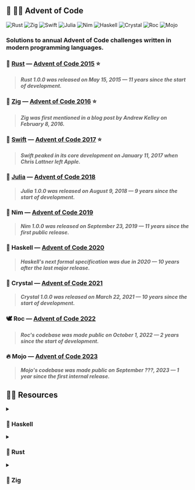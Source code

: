 ## :christmas_tree: :technologist: **Advent of Code**

![Rust](https://img.shields.io/badge/rust-black.svg?style=for-the-badge&logo=rust&logoColor=7C5642)
![Zig](https://img.shields.io/badge/zig-black.svg?style=for-the-badge&logo=zig&logoColor=F6A516)
![Swift](https://img.shields.io/badge/swift-black.svg?style=for-the-badge&logo=swift&logoColor=FE7B35)
![Julia](https://img.shields.io/badge/julia-black.svg?style=for-the-badge&logo=julia&logoColor=A270BA)
![Nim](https://img.shields.io/badge/nim-black.svg?style=for-the-badge&logo=nim&logoColor=F2D401)
![Haskell](https://img.shields.io/badge/haskell-black.svg?style=for-the-badge&logo=haskell&logoColor=5E5086)
![Crystal](https://img.shields.io/badge/crystal-black.svg?style=for-the-badge&logo=crystal&logoColor=FFFFFF)
![Roc](https://img.shields.io/badge/roc-black.svg?style=for-the-badge&logo=fluentd&logoColor=9C7BEA)
![Mojo](https://img.shields.io/badge/mojo-black.svg?style=for-the-badge&logo=fireship&logoColor=FF6522)

### Solutions to annual Advent of Code challenges written in modern programming languages.

### :crab: [Rust](2015-Rust) — [Advent of Code 2015](https://adventofcode.com/2015) :star:

> #### _Rust 1.0.0 was released on May 15, 2015 — 11 years since the start of development._

### :lizard: [Zig](2016-Zig) — [Advent of Code 2016](https://adventofcode.com/2016) :star:

> #### _Zig was first mentioned in a blog post by Andrew Kelley on February 8, 2016._

### :eagle: [Swift](2017-Swift) — [Advent of Code 2017](https://adventofcode.com/2017) :star:

> #### _Swift peaked in its core development on January 11, 2017 when Chris Lattner left Apple._

### :juggling_person: [Julia](2018-Julia) — [Advent of Code 2018](https://adventofcode.com/2018)

> #### _Julia 1.0.0 was released on August 9, 2018 — 9 years since the start of development._

### :crown: Nim — [Advent of Code 2019](https://adventofcode.com/2019)

> #### _Nim 1.0.0 was released on September 23, 2019 — 11 years since the first public release._

### :crystal_ball: Haskell — [Advent of Code 2020](https://adventofcode.com/2020)

> #### _Haskell's next formal specification was due in 2020 — 10 years after the last major release._

### :white_square_button: Crystal — [Advent of Code 2021](https://adventofcode.com/2021)

> #### _Crystal 1.0.0 was released on March 22, 2021 — 10 years since the start of development._

### :dove: Roc — [Advent of Code 2022](https://adventofcode.com/2022)

> #### _Roc's codebase was made public on October 1, 2022 — 2 years since the start of development._

### :fire: Mojo — [Advent of Code 2023](https://adventofcode.com/2023)

> #### _Mojo's codebase was made public on September ???, 2023 — 1 year since the first internal release._

## :teacher: Resources

<details>

<summary><h3>🔮 Haskell</h3></summary>

  - #### :thought_balloon: [School of Haskell](https://www.schoolofhaskell.com/)

  - #### :teacher: [HSE Haskell Course](https://github.com/serokell/hse-haskell-course-src)

  - #### :teacher: [ITMO Haskell Course](https://github.com/jagajaga/FP-Course-ITMO)

  - #### :teacher: [UCSD Haskell Course](https://github.com/ucsd-cse130/wi21)

  - #### :teacher: [UPenn Haskell Course](https://github.com/byorgey/haskell-course)

  - #### :teacher: [Haskell Beginners Course](https://github.com/haskell-beginners-2022/course-plan)

  - #### :book: [Happy Learn Haskell Tutorial](http://www.happylearnhaskelltutorial.com/contents.html)

  - #### :boom: [Bind the Gap Haskell Magazine](https://bindthegap.news/issues.html)

  - #### :thought_balloon: [Functional Programming Jargon](https://functional.works-hub.com/learn/Functional-Programming-Jargon)

  - #### :mag: [Hoogle — Haskell Search Engine](https://hoogle.haskell.org/)

  - #### :thought_balloon: [Haskell Tutorial by Conrad Barski](http://www.lisperati.com/haskell/)

  - #### :black_joker: [Haskell Cheatsheet by Justin Bailey](http://cheatsheet.codeslower.com/)

  - #### :card_file_box: [Haskell Must-Watch List by Oleh Kuchuk](https://github.com/hzlmn/haskell-must-watch)

  - #### :thought_balloon: [Lenses in Pictures Blog Post by Adit Bhargava](https://adit.io/posts/2013-07-22-lenses-in-pictures.html)

  - #### :book: [Haskell for Readers Book by Joachim Breitner](http://haskell-for-readers.nomeata.de/)

  - #### :book: [Haskell Data Analysis Book by Nishant Shukla](http://haskelldata.com/)

  - #### :technologist: [Learn Haskell Basics in 4 Pull Requests Tutorial](https://github.com/kowainik/learn4haskell)

  - #### :thought_balloon: [Functors in Pictures Blog Post by Adit Bhargava](https://adit.io/posts/2013-04-17-functors,_applicatives,_and_monads_in_pictures.html)

  - #### :teacher: [Haskell Beginners Crash Course by Type Classes](https://typeclasses.com/beginner-crash-course)

  - #### :teacher: [Haskell via Sokoban Course by Joachim Breitner](https://haskell-via-sokoban.nomeata.de/)

  - #### :film_projector: [Functional Programming Slides by Peter Thiemann](https://github.com/proglang/FunctionalProgramming)

  - #### :book: [Yet Another Haskell Tutorial Book by Hal Daumé III](http://users.umiacs.umd.edu/~hal/docs/daume02yaht.pdf)

  - #### :teacher: [Programming in Haskell Course by Graham Hutton](http://www.cs.nott.ac.uk/~pszgmh/pih.html)

  - #### :teacher: [Introduction to Haskell Course by Joachim Breitner](https://www.seas.upenn.edu/~cis194/fall16/)

  - #### :teacher: [Beginning Practical Haskell Course by Richard Cook](https://blog.rcook.org/beginning-practical-haskell/)

  - #### :teacher: [Learn Haskell Fast and Hard Course by Yann Esposito](https://yannesposito.com/Scratch/en/blog/Haskell-the-Hard-Way/)

  - #### :book: [Real World Haskell Book by Bryan O'Sullivan and others](http://book.realworldhaskell.org/)

  - #### :thought_balloon: [Haskell Mini-Patterns Handbook by Veronika Romashkina](https://kowainik.github.io/posts/haskell-mini-patterns)

  - #### :teacher: [Functional Systems in Haskell Course by Bryan O'Sullivan](https://github.com/bos/stanford-cs240h)

  - #### :book: [Learn You a Haskell for Great Good! Book by Miran Lipovača](http://learnyouahaskell.com/)

  - #### :tv: [Functional Programming Fundamentals Videos by Erik Meijer](https://docs.microsoft.com/en-us/shows/c9-lectures-erik-meijer-functional-programming-fundamentals/)

  - #### :teacher: [Functional Programming by Example Course by Caio Rodrigues](https://caiorss.github.io/Functional-Programming/)

  - #### :teacher: [Advanced Programming in Haskell Course by Stephanie Weirich](https://www.seas.upenn.edu/~cis552/current/index.html)

  - #### :book: [What I Wish I Knew When Learning Haskell Book by Stephen Diehl](http://dev.stephendiehl.com/hask/)

  - #### :tv: [Haskell for Imperative Programmers Videos by Philipp Hagenlocher](https://www.youtube.com/playlist?list=PLe7Ei6viL6jGp1Rfu0dil1JH1SHk9bgDV)

  - #### :teacher: [Functional Programming in Haskell Course by Tony Morris and Mark Hibberd](https://github.com/system-f/fp-course)

</details>

<details>

<summary><h3>🦀 Rust</h3></summary>

  - #### :technologist: [Rustlings Tutorial](https://github.com/rust-lang/rustlings)

  - #### :joystick: [Rust Quiz by David Tolnay](https://dtolnay.github.io/rust-quiz/)

  - #### :globe_with_meridians: [Rust 101 Web Site by Ralf Jung](https://www.ralfj.de/projects/rust-101/main.html)

  - #### :tv: [Rust Tutorial Videos by Doug Milford](https://www.youtube.com/playlist?list=PLLqEtX6ql2EyPAZ1M2_C0GgVd4A-_L4_5)

  - #### :tv: [Crust of Rust Videos by Jon Gjengset](https://www.youtube.com/playlist?list=PLqbS7AVVErFiWDOAVrPt7aYmnuuOLYvOa)

  - #### :globe_with_meridians: [Rust by Practice Web Site by Sunface](https://practice.rs/why-exercise.html)

  - #### :film_projector: [Rust Course Slides by Aleksey Kladov](https://github.com/matklad/rust-course)

  - #### :globe_with_meridians: [Guide to Rustc Development Web Site](https://rustc-dev-guide.rust-lang.org/)

  - #### :book: [Rust Cookbook by the Rust Community](https://rust-lang-nursery.github.io/rust-cookbook/)

  - #### :globe_with_meridians: [Tour of Rust Web Site by Richard Anaya](https://tourofrust.com/)

  - #### :black_joker: [Rust Basics Cheatsheet by Xidorn Quan](https://upsuper.github.io/rust-cheatsheet/)

  - #### :tv: [Rust Tutorial Videos by Danilo Chiarlone](https://www.youtube.com/playlist?list=PLK_g1a_cAfaaAO6io1Tluy7EZXhAAK1lC)

  - #### :film_projector: [Rust Course Slides by Alexander Stanovoy](https://gitlab.com/alex.stanovoy/mipt-rust)

  - #### :black_joker: [Rust Language Cheatsheet by Ralf Biedert](https://cheats.rs/)

  - #### :black_joker: [Rust Container Cheatsheet by Raph Levien](https://docs.google.com/presentation/d/1q-c7UAyrUlM-eZyTo1pd8SZ0qwA_wYxmPZVOQkoDmH4/edit)

  - #### :thought_balloon: [Rust Programming Tipz by Ferrous Systems](https://github.com/ferrous-systems/elements-of-rust)

  - #### :tv: [Intro to Rust Videos by Tensor Programming](https://www.youtube.com/playlist?list=PLJbE2Yu2zumDF6BX6_RdPisRVHgzV02NW)

  - #### :teacher: [Rust Teaching Materials by Ferrous Systems](https://ferrous-systems.github.io/teaching-material/index.html)

  - #### :thought_balloon: [Learn Rust in 30 Minutes Blog Post by Amos](https://fasterthanli.me/articles/a-half-hour-to-learn-rust)

  - #### :globe_with_meridians: [24 Days of Rust Web Site by Zbigniew Siciarz](https://zsiciarz.github.io/24daysofrust/index.html)

  - #### :teacher: [Ultimate Rust Crash Course by Nathan Stocks](https://github.com/CleanCut/ultimate_rust_crash_course)

  - #### :book: [The Little Book of Rust Macros by Daniel Keep](https://danielkeep.github.io/tlborm/book/index.html)

  - #### :globe_with_meridians: [Learning Rust Web Site by Dumindu Madunuwan](https://learning-rust.github.io/)

  - #### :globe_with_meridians: [Rust Design Patterns Web Site by Rust Community](https://rust-unofficial.github.io/patterns/)

  - #### :technologist: [Rust Ownership and Borrowing Interactive Visualization](https://github.com/rustviz/rustviz)

  - #### :globe_with_meridians: [A Gentle Introduction To Rust Web Site by Steve Donovan](https://stevedonovan.github.io/rust-gentle-intro/readme.html)

  - #### :black_joker: [Rust Ownership and Borrowing Cheatsheet by Phil Ruffwind](https://rufflewind.com/img/rust-move-copy-borrow.png)

  - #### :teacher: [Programming in Rust Course by Dongze He and Chase Kanipe](https://www.cs.umd.edu/class/fall2021/cmsc388Z/)

  - #### :book: [The Rust Performance Book by Nicholas Nethercote and others](https://nnethercote.github.io/perf-book/)

  - #### :black_joker: [The Periodic Table of Rust Types Cheatsheet by Kang Seonghoon](http://cosmic.mearie.org/2014/01/periodic-table-of-rust-types/)

  - #### :book: [The Rust Programming Language Book by Steve Klabnik and Carol Nichols](https://doc.rust-lang.org/stable/book/)

</details>

<details>

<summary><h3>🦎 Zig</h3></summary>

  - #### :card_file_box: [Zig Community](https://github.com/ziglang/zig/wiki/Community)

  - #### :thought_balloon: [Zig News Blog Posts](https://zig.news/)

  - #### :thought_balloon: [TigerBeetle Blog Posts](https://tigerbeetle.com/blog/)

  - #### :tv: [Zig SHOWTIME Videos](https://www.youtube.com/playlist?list=PL5AY2Vv6EsfTfNuUvdkFOxSFY4L1LVN8N)

  - #### :postbox: [Zig Monthly News Letters](https://zigmonthly.org/)

  - #### :thought_balloon: [Zig Blog Posts by Loris Cro](https://kristoff.it/blog/)

  - #### :thought_balloon: [DEV Community Blog Posts](https://dev.to/t/zig)

  - #### :thought_balloon: [Zig Blog Posts by Lewis Gaul](https://www.lewisgaul.co.uk/blog)

  - #### :thought_balloon: [Zig Blog Posts by Noah Ryan](https://itscomputersciencetime.netlify.app/)

  - #### :thought_balloon: [Zig Blog Posts by cryptocode](https://cryptocode.github.io/blog/)

  - #### :thought_balloon: [Zig Blog Posts by Dave Gauer](http://ratfactor.com/zig/)

  - #### :thought_balloon: [Zig Blog Posts by Jakub Konka](http://www.jakubkonka.com/)

  - #### :thought_balloon: [Zig Blog Posts by Eric Engheim](https://medium.com/swlh/zig-the-introduction-dcd173a86975)

  - #### :globe_with_meridians: [Zig Embedded Group Web Site](https://zeg.random-projects.net/)

  - #### :globe_with_meridians: [Zig Learn Web Site by Sobeston](https://ziglearn.org/)

  - #### :thought_balloon: [Zig Blog Posts by Garrett Squire](https://gsquire.github.io/static/)

  - #### :card_file_box: [Awesome Zig Coding Repos List](https://github.com/stars/tensorush/lists/awesome-zig-coding)

  - #### :thought_balloon: [Zig Blog Posts by Andrew Kelley](https://andrewkelley.me/)

  - #### :thought_balloon: [Allocgate Blog Post by pithlessly](https://pithlessly.github.io/allocgate.html)

  - #### :thought_balloon: [Zig Blog Posts by Jamie Brandon](https://www.scattered-thoughts.net/)

  - #### :thought_balloon: [Zig Blog Posts by Ikrima Elhassan](https://ikrima.dev/dev-notes/zig/zig-crash-course/)

  - #### :thought_balloon: [Zig Blog Posts by Michał Ciesielski](https://ciesie.com/tags/zig/)

  - #### :thought_balloon: [Zig Blog Posts by Nathan Michaels](https://www.nmichaels.org/zig/)

  - #### :thought_balloon: [Buffer Pool Blog Post by Gavin Ray](https://gavinray97.github.io/blog/io-uring-fixed-bufferpool-zig)

  - #### :card_file_box: [Zig Package Aggregator Repos List](https://zpm.random-projects.net/)

  - #### :globe_with_meridians: [Zig Help Web Site by Roman Frołow](https://zighelp.org/)

  - #### :thought_balloon: [Zig Blog Posts by Stephen Gutekanst](https://devlog.hexops.com/archives/)

  - #### :thought_balloon: [Zig Blog Posts by Mitchell Hashimoto](https://mitchellh.com/zig)

  - #### :globe_with_meridians: [Zig By Example Web Site by Ali Chraghi](https://zig-by-example.github.io/)

  - #### :movie_camera: [Zig Stream Recordings by Andrew Kelley](https://vimeo.com/andrewrk)

  - #### :tv: [Zig Roadmap 2023 Talk by Andrew Kelley](https://www.youtube.com/watch?v=AqDdWEiSwMM)

  - #### :tv: [The Road to Zig 1.0 Talk by Andrew Kelley](https://www.youtube.com/watch?v=Gv2I7qTux7g)

  - #### :thought_balloon: [Writing an OS in Zig Blog Posts by knarkzel](https://knarkzel.srht.site/)

  - #### :technologist: [Ziglings Repo by Dave Gauer and Chris Boesch](https://codeberg.org/ziglings)

  - #### :thought_balloon: [Zig Common Tasks Blog Post by Renato Athaydes](https://renatoathaydes.github.io/zig-common-tasks/)

  - #### :thought_balloon: [Zig In-depth Overview Blog Post by Andrew Kelley](https://ziglang.org/learn/overview/)

  - #### :thought_balloon: [Learn Zig in 30 Minutes Blog Post by Isaac Yonemoto](https://gist.github.com/ityonemo/769532c2017ed9143f3571e5ac104e50)

  - #### :thought_balloon: [The Missing Zig Polymorphism Blog Post by Ralph Brorsen](https://revivalizer.xyz/post/the-missing-zig-polymorphism-reference/)

  - #### :tv: [TigerBeetle Sessions by Joran Dirk Greef and Isaac Freund](https://www.youtube.com/playlist?list=PL9eL-xg48OM1TVqSr9SHrTCDfLT5CIcaA)

  - #### :tv: [Create an Android Application with Zig Talk by Felix Queißner](https://archive.fosdem.org/2021/schedule/event/zig_android/)

  - #### :thought_balloon: [Implementing a File Pager in Zig Blog Posts by Ayende Rahien](https://ayende.com/blog/posts/series/195587-B/implementing-a-file-pager-in-zig)

  - #### :tv: [Zig Language Creator Andrew Kelley Interview by Tom Palmer](https://www.youtube.com/watch?v=ZvskDoP09Ao)

  - #### :thought_balloon: [How to Write My First Zig Program Blog Post by Sylvain Leroux](https://www.yesik.it/blog/2022/intro-to-zig)

  - #### :headphones: [Zig with Andrew Kelley Podcast Episode by Rob Irving and Jason Turner](https://www.youtube.com/watch?v=AdP6seB4sp4)

  - #### :headphones: [Full-Time Open Source with Andrew Kelley Podcast Episode by Adam Bell](https://corecursive.com/067-zig-with-andrew-kelley/)

  - #### :tv: [Terminal Click ft. Andrew Kelley Stream Recording from Handmade Cities 2023](https://www.twitch.tv/videos/1883229593)

  - #### :tv: [Case Study: Zig Software Foundation Video by Andrew Kelley from FOSSY 2023](https://archive.org/details/fossy2023_Case_Study_Zig_Software_Founda)

  - #### :tv: [TigerBeetle - How We Use Zig by King Butcher from TigerBeetle x DuckDB 2023](https://www.youtube.com/watch?v=8k33ZvWYQ20&list=PL9eL-xg48OM3g5Ttu1VFA-7jEYScg__BH&index=3)

  - #### :tv: [Intro to the Zig Programming Language by Andrew Kelley Video from GOTO 2022](https://www.youtube.com/watch?v=YXrb-DqsBNU)

  - #### :thought_balloon: [When Zig Outshines Rust - Memory Efficient Enum Arrays Blog Post by Adrian Alic](https://alic.dev/blog/dense-enums)

  - #### :tv: [Panel: How AArch64/ARM64 is taking over the Data Center? Video from FOSSY 2023](https://archive.org/details/fossy2023_Panel_How_AArch64ARM64_is_taki)

  - #### :tv: [Making Systems Programming Accessible by Andrew Kelley from Systems Distributed 2023](https://www.youtube.com/watch?v=Qncdi-Fg0-I&list=PL9eL-xg48OM09LwyjF_cXwoJHHngXMPxJ&index=2)

  - #### :tv: [Zig Build System & How to Build Software From Source by Andrew Kelley Video from GOTO 2023](https://www.youtube.com/watch?v=vKKTMBoxpS8)

  - #### :headphones: [Taking the Warts Off C with Andrew Kelley Podcast Episode by Stephen Gutekanst and Beyang Liu](https://www.youtube.com/watch?v=gn3YsZ6HUHw)

  - #### :tv: [Software You Can Love - Rocking The Open Source Boat by Loris Cro from TigerBeetle x DuckDB 2023](https://www.youtube.com/watch?v=t2vg-zWWkCo&list=PL9eL-xg48OM3g5Ttu1VFA-7jEYScg__BH&index=9)

  - #### :tv: [Zig – a Programming Language Designed for Robustness, Optimality and Clarity Talk by Andrew Kelley](https://www.youtube.com/watch?v=Z4oYSByyRak&t)

  - #### :tv: [A Practical Guide to Applying Data-Oriented Design Talk by Andrew Kelley from Handmade Seattle 2021](https://vimeo.com/649009599)

  - #### :thought_balloon: [Why I Rewrote My Rust Keyboard Firmware in Zig: Consistency, Mastery and Fun Blog Post by Kevin Lynagh](https://kevinlynagh.com/rust-zig/)

  - #### :headphones: [The Race to Replace C & C++ with Andrew Kelley, Ginger Bill and Josh Huelsman Podcast Episode from Handmade Seattle 2020](https://guide.handmade-seattle.com/c/2020/race-to-replace-c-and-cpp/)


</details>
